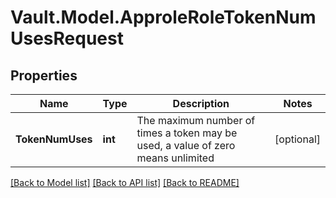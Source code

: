 # Vault.Model.ApproleRoleTokenNumUsesRequest

## Properties

Name | Type | Description | Notes
------------ | ------------- | ------------- | -------------
**TokenNumUses** | **int** | The maximum number of times a token may be used, a value of zero means unlimited | [optional] 

[[Back to Model list]](../README.md#documentation-for-models) [[Back to API list]](../README.md#documentation-for-api-endpoints) [[Back to README]](../README.md)

